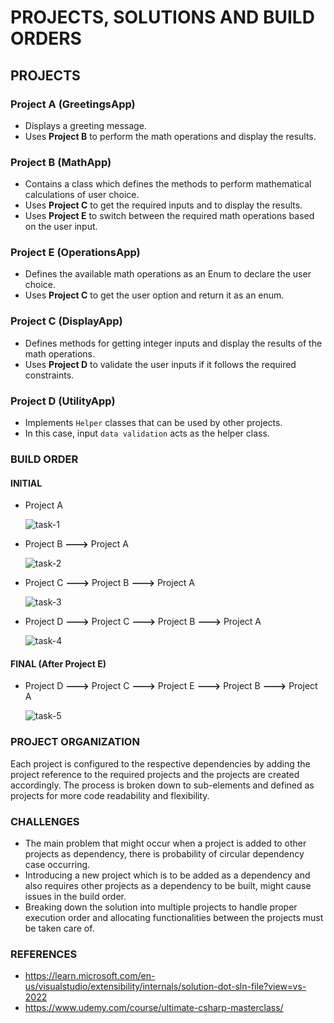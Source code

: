 # PROJECTS, SOLUTIONS AND BUILD ORDERS
## PROJECTS
### Project A (GreetingsApp)
- Displays a greeting message. 
- Uses **Project B** to perform the math operations and display the results.
###   Project B (MathApp)
- Contains a class which defines the methods to perform mathematical calculations of user choice.
- Uses **Project C** to get the required inputs and to display the results.
- Uses **Project E** to switch between the required math operations based on the user input.
### Project E (OperationsApp)
- Defines the available math operations as an Enum to declare the user choice.
- Uses **Project C** to get the user option and return it as an enum.
###   Project C (DisplayApp)
- Defines methods for getting integer inputs and display the results of the math operations.
- Uses **Project D** to validate the user inputs if it follows the required constraints.
###   Project D (UtilityApp)
- Implements `Helper` classes that can be used by other projects.
- In this case, input `data validation` acts as the helper class.
### BUILD ORDER
#### INITIAL
- Project A

  ![task-1](https://github.com/user-attachments/assets/d3553699-0906-49ab-a595-885b53500eda)
- Project B 	**--->** 	Project A

  ![task-2](https://github.com/user-attachments/assets/2346b7b3-5e1e-4c95-9f30-b5e8747f35ea)


- Project C 	**--->** 	Project B 	**--->** 	Project A

  ![task-3](https://github.com/user-attachments/assets/41420d32-212d-441f-9177-f97919b1cd99)


- Project D		**--->** 	Project C 	**--->** 	Project B 	**--->** 	Project A

  ![task-4](https://github.com/user-attachments/assets/7f57672c-68bf-48b7-af1b-b49879933f0b)

#### FINAL (After Project E)
- Project D		**--->** 	Project C 	**--->** 	Project E 	**--->** 	Project B 	**--->** 	Project A

  ![task-5](https://github.com/user-attachments/assets/735ca2d5-f49c-44eb-8813-531a420dab2e)

### PROJECT ORGANIZATION
Each project is configured to the respective dependencies by adding the project reference to the required projects and the projects are created accordingly. The process is broken down to sub-elements and defined as projects for more code readability and flexibility.
### CHALLENGES
- The main problem that might occur when a project is added to other projects as dependency, there is probability of circular dependency case occurring.
- Introducing a new project which is to be added as a dependency and also requires other projects as a dependency to be built, might cause issues in the build order.
- Breaking down the solution into multiple projects to handle proper execution order and allocating functionalities between the projects must be taken care of.
### REFERENCES
- https://learn.microsoft.com/en-us/visualstudio/extensibility/internals/solution-dot-sln-file?view=vs-2022
- https://www.udemy.com/course/ultimate-csharp-masterclass/
